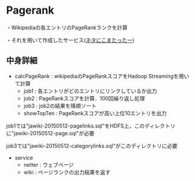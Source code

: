 # Pagerank

・Wikipediaの各エントリのPageRankランクを計算

・それを用いて作成したサービス([ネタにこまたったー](http://www.ai.cs.kobe-u.ac.jp/~akita/netter/))


## 中身詳細
- calcPageRank : wikipediaのPageRankスコアをHadoop Streamingを用いて計算
	+ job1 : 各エントリがどのエントリにリンクしているか出力
	+ job2 : PageRankスコアを計算．100回繰り返し処理
	+ job3 : job2の結果を降順ソート
	+ showTopTen : PageRankスコアが高い上位10エントリを出力

job1では"jawiki-20150512-pagelinks.sql"をHDFS上，このディレクトリに"jawiki-20150512-page.sql"が必要

job3では"jawiki-20150512-categorylinks.sql"がこのディレクトリに必要


- service
	+ netter : ウェブページ
	+ wiki : ページランクの出力結果を返す
